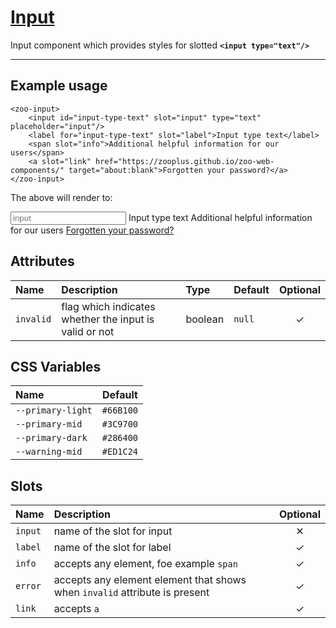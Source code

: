 # [Input](#input)

Input component which provides styles for slotted **`<input type="text"/>`**

***

## Example usage

	<zoo-input>
		<input id="input-type-text" slot="input" type="text" placeholder="input"/>
		<label for="input-type-text" slot="label">Input type text</label>
		<span slot="info">Additional helpful information for our users</span>
		<a slot="link" href="https://zooplus.github.io/zoo-web-components/" target="about:blank">Forgotten your password?</a>
	</zoo-input>

The above will render to:

<zoo-input>
	<input id="input-type-text" slot="input" type="text" placeholder="input"/>
	<label for="input-type-text" slot="label">Input type text</label>
	<span slot="info">Additional helpful information for our users</span>
	<a slot="link" href="https://zooplus.github.io/zoo-web-components/" target="about:blank">Forgotten your password?</a>
</zoo-input>

## Attributes

| **Name**  | **Description**                                        | **Type** | **Default** | **Optional** |
| :-------- | :----------------------------------------------------- | :------- | :---------- | :----------: |
| `invalid` | flag which indicates whether the input is valid or not | boolean  | `null`      |   &#10003;   |

## CSS Variables

| **Name**          | **Default** |
| :---------------- | :---------: |
| `--primary-light` |  `#66B100`  |
| `--primary-mid`   |  `#3C9700`  |
| `--primary-dark`  |  `#286400`  |
| `--warning-mid`   |  `#ED1C24`  |

## Slots

| **Name** | **Description**                                                                | **Optional** |
| :------- | :----------------------------------------------------------------------------- | :----------: |
| `input`  | name of the slot for input                                                     |   &#10005;   |
| `label`  | name of the slot for label                                                     |   &#10003;   |
| `info`   | accepts any element, foe example `span`                                        |   &#10003;   |
| `error`  | accepts any element element that shows when `invalid` attribute is present     |   &#10003;   |
| `link`   | accepts `a`                                                                    |   &#10003;   |

